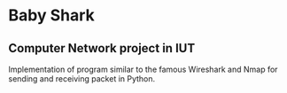 # Baby Shark
## Computer Network project in IUT
 Implementation of program similar to the famous Wireshark and Nmap for sending and receiving packet in Python.
